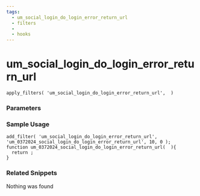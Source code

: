 ```yaml
---
tags: 
  - um_social_login_do_login_error_return_url
  - filters
  - 
  - hooks
---
```

# um\_social\_login\_do\_login\_error\_return\_url

``` php:no-line-numbers
apply_filters( 'um_social_login_do_login_error_return_url',  )
```
<div class='hook-sep'></div>

### Parameters

<div class='hook-sep'></div>



### Sample Usage

``` php:no-line-numbers
add_filter( 'um_social_login_do_login_error_return_url', 'um_0372024_social_login_do_login_error_return_url', 10, 0 );
function um_0372024_social_login_do_login_error_return_url(  ){
  return ;
}
```
<div class='hook-sep'></div>



### Related Snippets

Nothing was found

